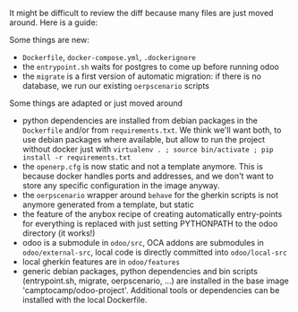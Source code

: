 It might be difficult to review the diff because many files are just moved around. Here is a guide:

Some things are new:
- `Dockerfile`, `docker-compose.yml`, `.dockerignore`
- the `entrypoint.sh` waits for postgres to come up before running odoo
- the `migrate` is a first version of automatic migration: if there is no database, we run our existing `oerpscenario` scripts

Some things are adapted or just moved around
- python dependencies are installed from debian packages in the `Dockerfile` and/or from `requirements.txt`. We think we'll want both, to use debian packages where available, but allow to run the project without docker just with `virtualenv . ; source bin/activate ; pip install -r requirements.txt `
- the `openerp.cfg` is now static and not a template anymore. This is because docker handles ports and addresses, and we don't want to store any specific configuration in the image anyway.
- the `oerpscenario` wrapper around `behave` for the gherkin scripts is not anymore generated from a template, but static
- the feature of the anybox recipe of creating automatically entry-points for everything is replaced with just setting PYTHONPATH to the odoo directory (it works!)
- odoo is a submodule in `odoo/src`, OCA addons are submodules in `odoo/external-src`, local code is directly committed into `odoo/local-src`
- local gherkin features are in `odoo/features`
- generic debian packages, python dependencies and bin scripts (entrypoint.sh, migrate, oerpscenario, ...) are installed in the base image 'camptocamp/odoo-project'. Additional tools or dependencies can be installed with the local Dockerfile.
